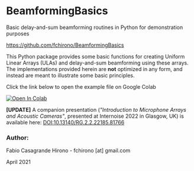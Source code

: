 # **BeamformingBasics**
Basic delay-and-sum beamforming routines in Python for demonstration purposes

https://github.com/fchirono/BeamformingBasics

This Python package provides some basic functions for creating Uniform Linear Arrays (ULAs) and delay-and-sum beamforming using these arrays. The implementations provided herein are **not** optimized in any form, and instead are meant to illustrate some basic principles.

Click the link below to open the example file on Google Colab

[![Open In Colab](https://colab.research.google.com/assets/colab-badge.svg)](https://colab.research.google.com/github/fchirono/BeamformingBasics/blob/main/BeamformingBasics.ipynb)

**[UPDATE]** A companion presentation (*"Introduction to Microphone Arrays and Acoustic Cameras"*, presented at Internoise 2022 in Glasgow, UK) is available here: [DOI:10.13140/RG.2.2.22185.81766](http://dx.doi.org/10.13140/RG.2.2.22185.81766)

### Author:
Fabio Casagrande Hirono - fchirono [at] gmail.com

April 2021

